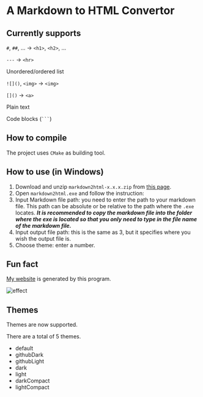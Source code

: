 # A Markdown to HTML Convertor

## Currently supports

`#`, `##`, ... -> `<h1>`, `<h2>`, ...

`---` -> `<hr>`

Unordered/ordered list

`![]()`, `<img>` -> `<img>`

`[]()` -> `<a>`

Plain text

Code blocks (` ``` `)

## How to compile

The project uses `CMake` as building tool.

## How to use (in Windows)

1. Download and unzip `markdown2html-x.x.x.zip` from [this page](https://github.com/zijunhz/markdown2html/releases/latest).
2. Open `markdown2html.exe` and follow the instruction:
3. Input Markdown file path: you need to enter the path to your markdown file. This path can be absolute or be relative to the path where the `.exe` locates. ***It is recommended to copy the markdown file into the folder where the exe is located so that you only need to type in the file name of the markdown file.***
4. Input output file path: this is the same as 3, but it specifies where you wish the output file is.
5. Choose theme: enter a number.

## Fun fact

[My website](https://zpatronus.top) is generated by this program.

![effect](docs/Screenshot%202022-08-09%20030738.png)

## Themes

Themes are now supported.

There are a total of 5 themes.

- default
- githubDark
- githubLight
- dark
- light
- darkCompact
- lightCompact
